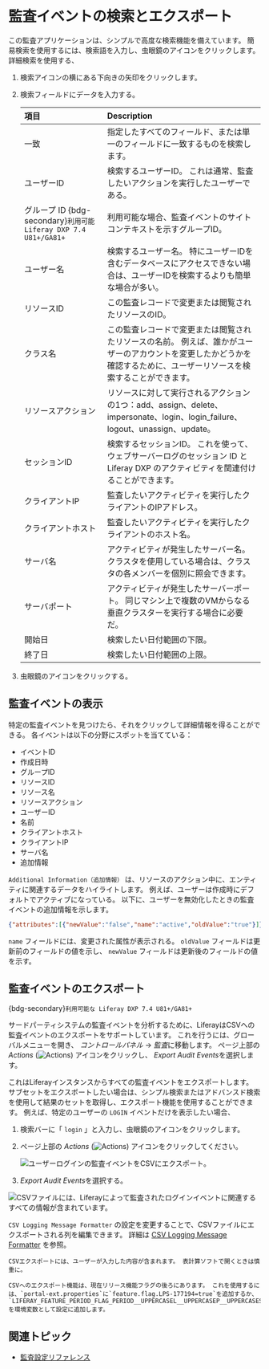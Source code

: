 # 監査イベントの検索とエクスポート

この監査アプリケーションは、シンプルで高度な検索機能を備えています。 簡易検索を使用するには、検索語を入力し、虫眼鏡のアイコンをクリックします。 詳細検索を使用する、

1. 検索アイコンの横にある下向きの矢印をクリックします。

1. 検索フィールドにデータを入力する。

   | 項目                                                       | Description                                                                                     |
   |:-------------------------------------------------------- |:----------------------------------------------------------------------------------------------- |
   | 一致                                                       | 指定したすべてのフィールド、または単一のフィールドに一致するものを検索します。                                                         |
   | ユーザーID                                                   | 検索するユーザーID。 これは通常、監査したいアクションを実行したユーザーである。                                                       |
   | グループ ID {bdg-secondary}`利用可能 Liferay DXP 7.4 U81+/GA81+` | 利用可能な場合、監査イベントのサイトコンテキストを示すグループID。                                                              |
   | ユーザー名                                                    | 検索するユーザー名。 特にユーザーIDを含むデータベースにアクセスできない場合は、ユーザーIDを検索するよりも簡単な場合が多い。                                |
   | リソースID                                                   | この監査レコードで変更または閲覧されたリソースのID。                                                                     |
   | クラス名                                                     | この監査レコードで変更または閲覧されたリソースの名前。 例えば、誰かがユーザーのアカウントを変更したかどうかを確認するために、ユーザーリソースを検索することができます。            |
   | リソースアクション                                                | リソースに対して実行されるアクションの1つ：add、assign、delete、impersonate、login、login_failure、logout、unassign、update。 |
   | セッションID                                                  | 検索するセッションID。 これを使って、ウェブサーバーログのセッション ID と Liferay DXP のアクティビティを関連付けることができます。                     |
   | クライアントIP                                                 | 監査したいアクティビティを実行したクライアントのIPアドレス。                                                                 |
   | クライアントホスト                                                | 監査したいアクティビティを実行したクライアントのホスト名。                                                                   |
   | サーバ名                                                     | アクティビティが発生したサーバー名。 クラスタを使用している場合は、クラスタの各メンバーを個別に照会できます。                                         |
   | サーバポート                                                   | アクティビティが発生したサーバーポート。 同じマシン上で複数のVMからなる垂直クラスターを実行する場合に必要だ。                                        |
   | 開始日                                                      | 検索したい日付範囲の下限。                                                                                   |
   | 終了日                                                      | 検索したい日付範囲の上限。                                                                                   |

1. 虫眼鏡のアイコンをクリックする。

## 監査イベントの表示

特定の監査イベントを見つけたら、それをクリックして詳細情報を得ることができる。 各イベントは以下の分野にスポットを当てている：

* イベントID
* 作成日時
* グループID
* リソースID
* リソース名
* リソースアクション
* ユーザーID
* 名前
* クライアントホスト
* クライアントIP
* サーバ名
* 追加情報

`Additional Information（追加情報）` は、リソースのアクション中に、エンティティに関連するデータをハイライトします。 例えば、ユーザーは作成時にデフォルトでアクティブになっている。 以下に、ユーザーを無効化したときの監査イベントの追加情報を示します。

```json
{"attributes":[{"newValue":"false","name":"active","oldValue":"true"}]}
```

`name` フィールドには、変更された属性が表示される。 `oldValue` フィールドは更新前のフィールドの値を示し、 `newValue` フィールドは更新後のフィールドの値を示す。

## 監査イベントのエクスポート

{bdg-secondary}`利用可能な Liferay DXP 7.4 U81+/GA81+`

サードパーティシステムの監査イベントを分析するために、LiferayはCSVへの監査イベントのエクスポートをサポートしています。 これを行うには、グローバルメニューを開き、 *コントロールパネル* &rarr; *監査*に移動します。 ページ上部の *Actions* (![Actions](../../images/icon-actions.png)) アイコンをクリックし、 *Export Audit Events*を選択します。

これはLiferayインスタンスからすべての監査イベントをエクスポートします。 サブセットをエクスポートしたい場合は、シンプル検索またはアドバンスド検索を使用して結果のセットを取得し、エクスポート機能を使用することができます。 例えば、特定のユーザーの `LOGIN` イベントだけを表示したい場合、

1. 検索バーに「 `login` 」と入力し、虫眼鏡のアイコンをクリックします。

1. ページ上部の *Actions* (![Actions](../../images/icon-actions.png)) アイコンをクリックしてください。

   ![ユーザーログインの監査イベントをCSVにエクスポート。](./searching-and-exporting-audits-events/images/01.png)

1. *Export Audit Events*を選択する。

![CSVファイルには、Liferayによって監査されたログインイベントに関連するすべての情報が含まれています。](./searching-and-exporting-audits-events/images/02.png)

`CSV Logging Message Formatter` の設定を変更することで、CSVファイルにエクスポートされる列を編集できます。 詳細は [CSV Logging Message Formatter](./audit-configuration-reference.md#csv-logging-message-formatter) を参照。

```{warning}
CSVエクスポートには、ユーザーが入力した内容が含まれます。 表計算ソフトで開くときは慎重に。 
```

```{important}
CSVへのエクスポート機能は、現在リリース機能フラグの後ろにあります。 これを使用するには、`portal-ext.properties`に`feature.flag.LPS-177194=true`を追加するか、`LIFERAY_FEATURE_PERIOD_FLAG_PERIOD__UPPERCASEL__UPPERCASEP__UPPERCASES__MINUS__NUMBER1__NUMBER7__NUMBER1__NUMBER9__NUMBER4_=true`を環境変数として設定に追加します。
```

## 関連トピック

* [監査設定リファレンス](./audit-configuration-reference.md)